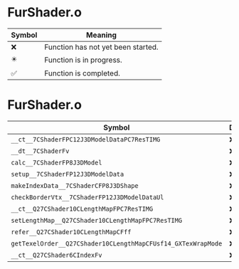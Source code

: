 # FurShader.o
| Symbol | Meaning 
| ------------- | ------------- 
| :x: | Function has not yet been started. 
| :eight_pointed_black_star: | Function is in progress. 
| :white_check_mark: | Function is completed. 


# FurShader.o
| Symbol | Decompiled? |
| ------------- | ------------- |
| `__ct__7CShaderFPC12J3DModelDataPC7ResTIMG` | :x: |
| `__dt__7CShaderFv` | :x: |
| `calc__7CShaderFP8J3DModel` | :x: |
| `setup__7CShaderFP12J3DModelData` | :x: |
| `makeIndexData__7CShaderCFP8J3DShape` | :x: |
| `checkBorderVtx__7CShaderFP12J3DModelDataUl` | :x: |
| `__ct__Q27CShader10CLengthMapFPC7ResTIMG` | :x: |
| `setLengthMap__Q27CShader10CLengthMapFPC7ResTIMG` | :x: |
| `refer__Q27CShader10CLengthMapCFff` | :x: |
| `getTexelOrder__Q27CShader10CLengthMapCFUsf14_GXTexWrapMode` | :x: |
| `__ct__Q27CShader6CIndexFv` | :x: |
